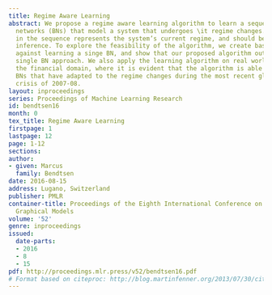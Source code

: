 ```yaml
---
title: Regime Aware Learning
abstract: We propose a regime aware learning algorithm to learn a sequence of Bayesian
  networks (BNs) that model a system that undergoes \it regime changes. The last BN
  in the sequence represents the system’s current regime, and should be used for BN
  inference. To explore the feasibility of the algorithm, we create baseline tests
  against learning a singe BN, and show that our proposed algorithm outperforms the
  single BN approach. We also apply the learning algorithm on real world data from
  the financial domain, where it is evident that the algorithm is able to produce
  BNs that have adapted to the regime changes during the most recent global financial
  crisis of 2007-08.
layout: inproceedings
series: Proceedings of Machine Learning Research
id: bendtsen16
month: 0
tex_title: Regime Aware Learning
firstpage: 1
lastpage: 12
page: 1-12
sections: 
author:
- given: Marcus
  family: Bendtsen
date: 2016-08-15
address: Lugano, Switzerland
publisher: PMLR
container-title: Proceedings of the Eighth International Conference on Probabilistic
  Graphical Models
volume: '52'
genre: inproceedings
issued:
  date-parts:
  - 2016
  - 8
  - 15
pdf: http://proceedings.mlr.press/v52/bendtsen16.pdf
# Format based on citeproc: http://blog.martinfenner.org/2013/07/30/citeproc-yaml-for-bibliographies/
---
```


